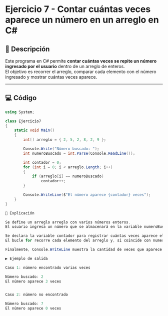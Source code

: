 # Ejercicio 7 - Contar cuántas veces aparece un número en un arreglo en C#

## 📌 Descripción
Este programa en C# permite **contar cuántas veces se repite un número ingresado por el usuario** dentro de un arreglo de enteros.  
El objetivo es recorrer el arreglo, comparar cada elemento con el número ingresado y mostrar cuántas veces aparece.

---

## 💻 Código

```csharp
using System;

class Ejercicio7
{
    static void Main()
    {
        int[] arreglo = { 2, 5, 2, 8, 2, 9 };

        Console.Write("Número buscado: ");
        int numeroBuscado = int.Parse(Console.ReadLine());

        int contador = 0;
        for (int i = 0; i < arreglo.Length; i++)
        {
            if (arreglo[i] == numeroBuscado)
                contador++;
        }

        Console.WriteLine($"El número aparece {contador} veces");
    }
}

📖 Explicación

Se define un arreglo arreglo con varios números enteros.
El usuario ingresa un número que se almacenará en la variable numeroBuscado.

Se declara la variable contador para registrar cuántas veces aparece el número.
El bucle for recorre cada elemento del arreglo y, si coincide con numeroBuscado, se incrementa contador.

Finalmente, Console.WriteLine muestra la cantidad de veces que aparece el número en el arreglo.

▶️ Ejemplo de salida

Caso 1: número encontrado varias veces

Número buscado: 2
El número aparece 3 veces


Caso 2: número no encontrado

Número buscado: 7
El número aparece 0 veces